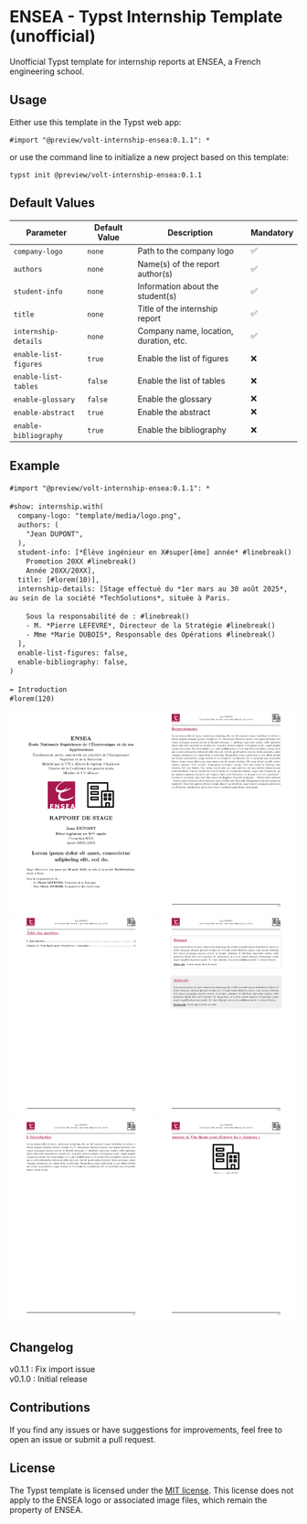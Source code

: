 # ENSEA - Typst Internship Template (unofficial)

Unofficial Typst template for internship reports at ENSEA, a French engineering school.

## Usage

Either use this template in the Typst web app:
```typst
#import "@preview/volt-internship-ensea:0.1.1": *
```
or use the command line to initialize a new project based on this template:
```typst
typst init @preview/volt-internship-ensea:0.1.1
```

## Default Values

| Parameter                | Default Value  | Description                            | Mandatory  |
|--------------------------|----------------|----------------------------------------|------------|
| `company-logo`            | `none`         | Path to the company logo               | ✅         |
| `authors`                | `none`         | Name(s) of the report author(s)        | ✅         |
| `student-info`            | `none`         | Information about the student(s)       | ✅         |
| `title`                  | `none`         | Title of the internship report         | ✅         |
| `internship-details`      | `none`         | Company name, location, duration, etc. | ✅         |
| `enable-list-figures`    | `true`         | Enable the list of figures             | ❌         |
| `enable-list-tables`     | `false`        | Enable the list of tables              | ❌         |
| `enable-glossary`         | `false`        | Enable the glossary                    | ❌         |
| `enable-abstract`         | `true`         | Enable the abstract                    | ❌         |
| `enable-bibliography`     | `true`         | Enable the bibliography                | ❌         |

## Example

```typst
#import "@preview/volt-internship-ensea:0.1.1": *

#show: internship.with(
  company-logo: "template/media/logo.png",
  authors: (
    "Jean DUPONT",
  ),
  student-info: [*Élève ingénieur en X#super[ème] année* #linebreak()
    Promotion 20XX #linebreak()
    Année 20XX/20XX],
  title: [#lorem(10)],
  internship-details: [Stage effectué du *1er mars au 30 août 2025*, au sein de la société *TechSolutions*, située à Paris.

    Sous la responsabilité de : #linebreak()
    - M. *Pierre LEFEVRE*, Directeur de la Stratégie #linebreak()
    - Mme *Marie DUBOIS*, Responsable des Opérations #linebreak()
  ],
  enable-list-figures: false,
  enable-bibliography: false,
)

= Introduction
#lorem(120)
```

<p align="center">
  <img src="thumbnail-internship-1.png" width="250" />
  <img src="thumbnail-internship-2.png" width="250" />
  <br/>
  <img src="thumbnail-internship-3.png" width="250" />
  <img src="thumbnail-internship-4.png" width="250" />
    <br/>
  <img src="thumbnail-internship-5.png" width="250" />
  <img src="thumbnail-internship-6.png" width="250" />
</p>

## Changelog

v0.1.1 : Fix import issue \
v0.1.0 : Initial release

## Contributions

If you find any issues or have suggestions for improvements, feel free to open an issue or submit a pull request. 

## License

The Typst template is licensed under the [MIT license](https://github.com/Dawod-G/ENSEA_Typst-Template/blob/main/LICENSE.md). This license does not apply to the ENSEA logo or associated image files, which remain the property of ENSEA.